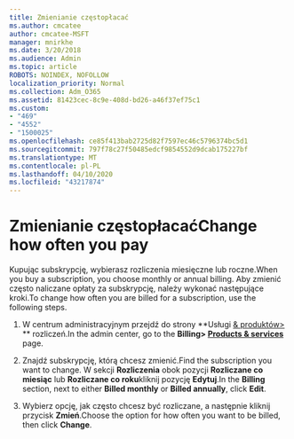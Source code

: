 ```yaml
---
title: Zmienianie częstopłacać
ms.author: cmcatee
author: cmcatee-MSFT
manager: mnirkhe
ms.date: 3/20/2018
ms.audience: Admin
ms.topic: article
ROBOTS: NOINDEX, NOFOLLOW
localization_priority: Normal
ms.collection: Adm_O365
ms.assetid: 81423cec-8c9e-408d-bd26-a46f37ef75c1
ms.custom:
- "469"
- "4552"
- "1500025"
ms.openlocfilehash: ce85f413bab2725d82f7597ec46c5796374bc5d1
ms.sourcegitcommit: 797f78c27f50485edcf9854552d9dcab175227bf
ms.translationtype: MT
ms.contentlocale: pl-PL
ms.lasthandoff: 04/10/2020
ms.locfileid: "43217874"
---
```

# <a name="change-how-often-you-pay"></a><span data-ttu-id="19808-102">Zmienianie częstopłacać</span><span class="sxs-lookup"><span data-stu-id="19808-102">Change how often you pay</span></span>

<span data-ttu-id="19808-103">Kupując subskrypcję, wybierasz rozliczenia miesięczne lub roczne.</span><span class="sxs-lookup"><span data-stu-id="19808-103">When you buy a subscription, you choose monthly or annual billing.</span></span> <span data-ttu-id="19808-104">Aby zmienić często naliczane opłaty za subskrypcję, należy wykonać następujące kroki.</span><span class="sxs-lookup"><span data-stu-id="19808-104">To change how often you are billed for a subscription, use the following steps.</span></span>

1. <span data-ttu-id="19808-105">W centrum administracyjnym przejdź do strony \*\*Usługi [& produktów>](https://go.microsoft.com/fwlink/p/?linkid=842054) \*\* rozliczeń.</span><span class="sxs-lookup"><span data-stu-id="19808-105">In the admin center, go to the **Billing> [Products & services](https://go.microsoft.com/fwlink/p/?linkid=842054)** page.</span></span>

2. <span data-ttu-id="19808-106">Znajdź subskrypcję, którą chcesz zmienić.</span><span class="sxs-lookup"><span data-stu-id="19808-106">Find the subscription you want to change.</span></span> <span data-ttu-id="19808-107">W sekcji **Rozliczenia** obok pozycji **Rozliczane co miesiąc** lub **Rozliczane co roku**kliknij pozycję **Edytuj**.</span><span class="sxs-lookup"><span data-stu-id="19808-107">In the **Billing** section, next to either **Billed monthly** or **Billed annually**, click **Edit**.</span></span>

3. <span data-ttu-id="19808-108">Wybierz opcję, jak często chcesz być rozliczane, a następnie kliknij przycisk **Zmień**.</span><span class="sxs-lookup"><span data-stu-id="19808-108">Choose the option for how often you want to be billed, then click **Change**.</span></span>
